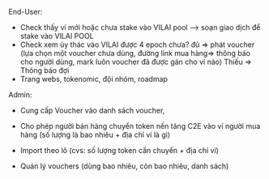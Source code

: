 End-User:

-   Check thấy ví mới hoặc chưa stake vào VILAI pool --> soạn giao dịch để stake vào VILAI POOL
-   Check xem ủy thác vào VILAI được 4 epoch chưa? đủ => phát voucher (lựa chọn một voucher chưa dùng, đường link mua hàng=> thông báo cho người dùng, mark luôn voucher đã được gán cho ví nào)
    Thiếu => Thông báo đợi
-   Trang webs, tokenomic, đội nhóm, roadmap

Admin:

-   Cung cấp Voucher vào danh sách voucher,
-   Cho phép người bán hàng chuyển token nền tảng C2E vào ví người mua hàng (số lượng là bao nhiêu + địa chỉ ví là gì)
-   Import theo lô (cvs: số lượng token cần chuyển + địa chỉ ví)

-   Quản lý vouchers (dùng bao nhiêu, còn bao nhiêu, danh sách)
